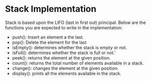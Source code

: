 # Stack Implementation

Stack is based upon the LIFO (last in first out) principal. Below are the functions you are expected to write in the implementation:

- push(): Insert an element a the last.
- pop(): Delete the element for the last
- isEmpty(): determines whether the stack is empty or not.
- isFull(): determines whether the stack is full or not.'
- peek(): returns the element at the given position.
- count(): returns the total number of elements available in a stack.
- change(): changes the element at the given position.
- display(): prints all the elements available in the stack.
